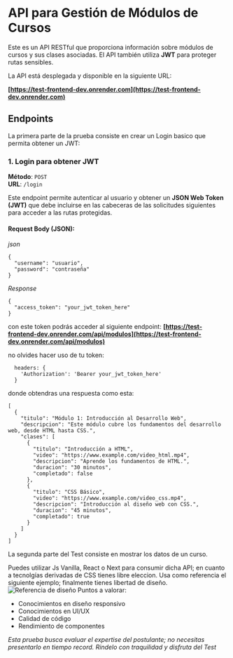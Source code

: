 # API para Gestión de Módulos de Cursos

Este es un API RESTful que proporciona información sobre módulos de cursos y sus clases asociadas. El API también utiliza **JWT** para proteger rutas sensibles.

La API está desplegada y disponible en la siguiente URL:

**[https://test-frontend-dev.onrender.com](https://test-frontend-dev.onrender.com)**

## Endpoints

La primera parte de la prueba consiste en crear un Login basico que permita obtener un JWT:

### 1. **Login para obtener JWT**
**Método**: `POST`  
**URL**: `/login`

Este endpoint permite autenticar al usuario y obtener un **JSON Web Token (JWT)** que debe incluirse en las cabeceras de las solicitudes siguientes para acceder a las rutas protegidas.

#### Request Body (JSON):

*json*
```
{
  "username": "usuario",
  "password": "contraseña"
}
```

*Response*
```
{
  "access_token": "your_jwt_token_here"
}
```

con este token podrás acceder al siguiente endpoint:
**[https://test-frontend-dev.onrender.com/api/modulos](https://test-frontend-dev.onrender.com/api/modulos)**

no olvides hacer uso de tu token: 
```
  headers: {
    'Authorization': 'Bearer your_jwt_token_here'
  }
```
donde obtendras una respuesta como esta: 

```
[
  {
    "titulo": "Módulo 1: Introducción al Desarrollo Web",
    "descripcion": "Este módulo cubre los fundamentos del desarrollo web, desde HTML hasta CSS.",
    "clases": [
      {
        "titulo": "Introducción a HTML",
        "video": "https://www.example.com/video_html.mp4",
        "descripcion": "Aprende los fundamentos de HTML.",
        "duracion": "30 minutos",
        "completado": false
      },
      {
        "titulo": "CSS Básico",
        "video": "https://www.example.com/video_css.mp4",
        "descripcion": "Introducción al diseño web con CSS.",
        "duracion": "45 minutos",
        "completado": true
      }
    ]
  }
]
```

La segunda parte del Test consiste en mostrar los datos de un curso.

Puedes utilizar Js Vanilla, React o Next para consumir dicha API; en cuanto a tecnolgías derivadas de CSS tienes libre eleccion. 
Usa como referencia el siguiente ejemplo; finalmente tienes libertad de diseño.
![Referencia de diseño](ref/diseño.png)
Puntos a valorar:
  - Conocimientos en diseño responsivo
  - Conocimientos en UI/UX
  - Calidad de código
  - Rendimiento de componentes

  
*Esta prueba busca evaluar el expertise del postulante; no necesitas presentarlo en tiempo record. Rindelo con traquilidad y disfruta del Test*
